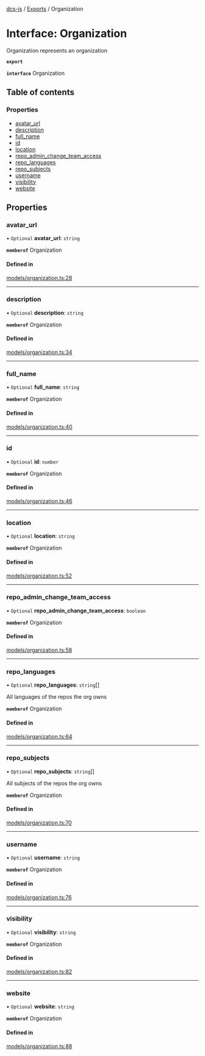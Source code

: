 [dcs-js](../README.md) / [Exports](../modules.md) / Organization

# Interface: Organization

Organization represents an organization

**`export`**

**`interface`** Organization

## Table of contents

### Properties

- [avatar\_url](Organization.md#avatar_url)
- [description](Organization.md#description)
- [full\_name](Organization.md#full_name)
- [id](Organization.md#id)
- [location](Organization.md#location)
- [repo\_admin\_change\_team\_access](Organization.md#repo_admin_change_team_access)
- [repo\_languages](Organization.md#repo_languages)
- [repo\_subjects](Organization.md#repo_subjects)
- [username](Organization.md#username)
- [visibility](Organization.md#visibility)
- [website](Organization.md#website)

## Properties

### <a id="avatar_url" name="avatar_url"></a> avatar\_url

• `Optional` **avatar\_url**: `string`

**`memberof`** Organization

#### Defined in

[models/organization.ts:28](https://github.com/unfoldingWord/dcs-js/blob/42a7ab5/models/organization.ts#L28)

___

### <a id="description" name="description"></a> description

• `Optional` **description**: `string`

**`memberof`** Organization

#### Defined in

[models/organization.ts:34](https://github.com/unfoldingWord/dcs-js/blob/42a7ab5/models/organization.ts#L34)

___

### <a id="full_name" name="full_name"></a> full\_name

• `Optional` **full\_name**: `string`

**`memberof`** Organization

#### Defined in

[models/organization.ts:40](https://github.com/unfoldingWord/dcs-js/blob/42a7ab5/models/organization.ts#L40)

___

### <a id="id" name="id"></a> id

• `Optional` **id**: `number`

**`memberof`** Organization

#### Defined in

[models/organization.ts:46](https://github.com/unfoldingWord/dcs-js/blob/42a7ab5/models/organization.ts#L46)

___

### <a id="location" name="location"></a> location

• `Optional` **location**: `string`

**`memberof`** Organization

#### Defined in

[models/organization.ts:52](https://github.com/unfoldingWord/dcs-js/blob/42a7ab5/models/organization.ts#L52)

___

### <a id="repo_admin_change_team_access" name="repo_admin_change_team_access"></a> repo\_admin\_change\_team\_access

• `Optional` **repo\_admin\_change\_team\_access**: `boolean`

**`memberof`** Organization

#### Defined in

[models/organization.ts:58](https://github.com/unfoldingWord/dcs-js/blob/42a7ab5/models/organization.ts#L58)

___

### <a id="repo_languages" name="repo_languages"></a> repo\_languages

• `Optional` **repo\_languages**: `string`[]

All languages of the repos the org owns

**`memberof`** Organization

#### Defined in

[models/organization.ts:64](https://github.com/unfoldingWord/dcs-js/blob/42a7ab5/models/organization.ts#L64)

___

### <a id="repo_subjects" name="repo_subjects"></a> repo\_subjects

• `Optional` **repo\_subjects**: `string`[]

All subjects of the repos the org owns

**`memberof`** Organization

#### Defined in

[models/organization.ts:70](https://github.com/unfoldingWord/dcs-js/blob/42a7ab5/models/organization.ts#L70)

___

### <a id="username" name="username"></a> username

• `Optional` **username**: `string`

**`memberof`** Organization

#### Defined in

[models/organization.ts:76](https://github.com/unfoldingWord/dcs-js/blob/42a7ab5/models/organization.ts#L76)

___

### <a id="visibility" name="visibility"></a> visibility

• `Optional` **visibility**: `string`

**`memberof`** Organization

#### Defined in

[models/organization.ts:82](https://github.com/unfoldingWord/dcs-js/blob/42a7ab5/models/organization.ts#L82)

___

### <a id="website" name="website"></a> website

• `Optional` **website**: `string`

**`memberof`** Organization

#### Defined in

[models/organization.ts:88](https://github.com/unfoldingWord/dcs-js/blob/42a7ab5/models/organization.ts#L88)

